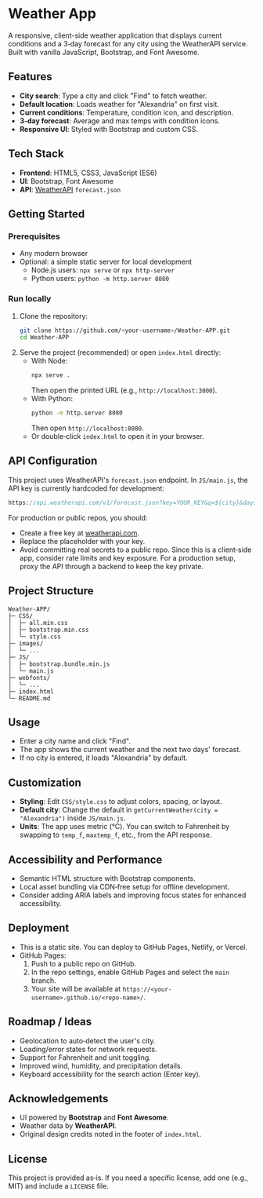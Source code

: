 # Weather App

A responsive, client-side weather application that displays current conditions and a 3‑day forecast for any city using the WeatherAPI service. Built with vanilla JavaScript, Bootstrap, and Font Awesome.

## Features

- **City search**: Type a city and click "Find" to fetch weather.
- **Default location**: Loads weather for "Alexandria" on first visit.
- **Current conditions**: Temperature, condition icon, and description.
- **3‑day forecast**: Average and max temps with condition icons.
- **Responsive UI**: Styled with Bootstrap and custom CSS.

## Tech Stack

- **Frontend**: HTML5, CSS3, JavaScript (ES6)
- **UI**: Bootstrap, Font Awesome
- **API**: [WeatherAPI](https://www.weatherapi.com/) `forecast.json`

## Getting Started

### Prerequisites

- Any modern browser
- Optional: a simple static server for local development
  - Node.js users: `npx serve` or `npx http-server`
  - Python users: `python -m http.server 8080`

### Run locally

1. Clone the repository:
   ```bash
   git clone https://github.com/<your-username>/Weather-APP.git
   cd Weather-APP
   ```
2. Serve the project (recommended) or open `index.html` directly:
   - With Node:
     ```bash
     npx serve .
     ```
     Then open the printed URL (e.g., `http://localhost:3000`).
   - With Python:
     ```bash
     python -m http.server 8080
     ```
     Then open `http://localhost:8080`.
   - Or double‑click `index.html` to open it in your browser.

## API Configuration

This project uses WeatherAPI's `forecast.json` endpoint. In `JS/main.js`, the API key is currently hardcoded for development:

```js
https://api.weatherapi.com/v1/forecast.json?key=YOUR_KEY&q=${city}&days=3
```

For production or public repos, you should:

- Create a free key at [weatherapi.com](https://www.weatherapi.com/).
- Replace the placeholder with your key.
- Avoid committing real secrets to a public repo. Since this is a client‑side app, consider rate limits and key exposure. For a production setup, proxy the API through a backend to keep the key private.

## Project Structure

```
Weather-APP/
├─ CSS/
│  ├─ all.min.css
│  ├─ bootstrap.min.css
│  └─ style.css
├─ images/
│  └─ ...
├─ JS/
│  ├─ bootstrap.bundle.min.js
│  └─ main.js
├─ webfonts/
│  └─ ...
├─ index.html
└─ README.md
```

## Usage

- Enter a city name and click "Find".
- The app shows the current weather and the next two days' forecast.
- If no city is entered, it loads "Alexandria" by default.

## Customization

- **Styling**: Edit `CSS/style.css` to adjust colors, spacing, or layout.
- **Default city**: Change the default in `getCurrentWeather(city = "Alexandria")` inside `JS/main.js`.
- **Units**: The app uses metric (°C). You can switch to Fahrenheit by swapping to `temp_f`, `maxtemp_f`, etc., from the API response.

## Accessibility and Performance

- Semantic HTML structure with Bootstrap components.
- Local asset bundling via CDN‑free setup for offline development.
- Consider adding ARIA labels and improving focus states for enhanced accessibility.

## Deployment

- This is a static site. You can deploy to GitHub Pages, Netlify, or Vercel.
- GitHub Pages:
  1. Push to a public repo on GitHub.
  2. In the repo settings, enable GitHub Pages and select the `main` branch.
  3. Your site will be available at `https://<your-username>.github.io/<repo-name>/`.

## Roadmap / Ideas

- Geolocation to auto‑detect the user's city.
- Loading/error states for network requests.
- Support for Fahrenheit and unit toggling.
- Improved wind, humidity, and precipitation details.
- Keyboard accessibility for the search action (Enter key).

## Acknowledgements

- UI powered by **Bootstrap** and **Font Awesome**.
- Weather data by **WeatherAPI**.
- Original design credits noted in the footer of `index.html`.

## License

This project is provided as‑is. If you need a specific license, add one (e.g., MIT) and include a `LICENSE` file.
